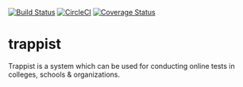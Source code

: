[![Build Status](https://travis-ci.org/Promact/trappist.svg?branch=development)](https://travis-ci.org/Promact/trappist)
[![CircleCI](https://circleci.com/gh/Promact/trappist/tree/development.svg?style=svg)](https://circleci.com/gh/Promact/trappist/tree/development)
[![Coverage Status](https://coveralls.io/repos/github/Promact/trappist/badge.svg?branch=development)](https://coveralls.io/github/Promact/trappist?branch=development)

# trappist
Trappist is a system which can be used for conducting online tests in colleges, schools &amp; organizations.